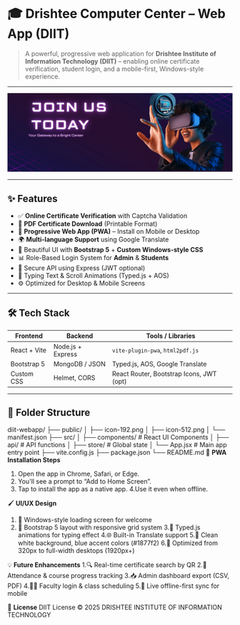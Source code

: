 # 🎓 Drishtee Computer Center – Web App (DIIT)

> A powerful, progressive web application for **Drishtee Institute of Information Technology (DIIT)** – enabling online certificate verification, student login, and a mobile-first, Windows-style experience.

---

![DIIT App Preview](https://raw.githubusercontent.com/hridesh-bharati/drishteeindia.com-hb/refs/heads/main/FrontEnd/public/images/mainSlider/slider3.webp)

---

## ✨ **Features**

- ✅ **Online Certificate Verification** with Captcha Validation
- 🧾 **PDF Certificate Download** (Printable Format)
- 📲 **Progressive Web App (PWA)** – Install on Mobile or Desktop
- 🌍 **Multi-language Support** using Google Translate
- 🎨 Beautiful UI with **Bootstrap 5** + **Custom Windows-style CSS**
- 📊 Role-Based Login System for **Admin** & **Students**
- 🔐 Secure API using Express (JWT optional)
- 💬 Typing Text & Scroll Animations (Typed.js + AOS)
- ⚙️ Optimized for Desktop & Mobile Screens

---

## 🛠️ **Tech Stack**

| Frontend        | Backend           | Tools / Libraries                        |
|-----------------|-------------------|------------------------------------------|
| React + Vite    | Node.js + Express | `vite-plugin-pwa`, `html2pdf.js`         |
| Bootstrap 5     | MongoDB / JSON    | Typed.js, AOS, Google Translate          |
| Custom CSS      | Helmet, CORS      | React Router, Bootstrap Icons, JWT (opt) |

---

## 📁 Folder Structure
diit-webapp/
├── public/
│ ├── icon-192.png
│ ├── icon-512.png
│ └── manifest.json
├── src/
│ ├── components/ # React UI Components
│ ├── api/ # API functions
│ ├── store/ # Global state
│ └── App.jsx # Main app entry point
├── vite.config.js
├── package.json
└── README.md
📱 **PWA Installation Steps**
1. Open the app in Chrome, Safari, or Edge.
2. You'll see a prompt to “Add to Home Screen”.
3. Tap to install the app as a native app.
4.Use it even when offline.

🖌️ **UI/UX Design**
1. 🎯 Windows-style loading screen for welcome
2. 🧭 Bootstrap 5 layout with responsive grid system
3.💬 Typed.js animations for typing effect
4.🌐 Built-in Translate support
5.🎨 Clean white background, blue accent colors (#1877f2)
6.📱 Optimized from 320px to full-width desktops (1920px+)

💡 **Future Enhancements**
1.🔍 Real-time certificate search by QR
2.📅 Attendance & course progress tracking
3.📥 Admin dashboard export (CSV, PDF)
4.👨‍🏫 Faculty login & class scheduling
5.📶 Live offline-first sync for mobile

📄 **License**
DIIT License © 2025 DRISHTEE INSTITUTE OF INFORMATION TECHNOLOGY
